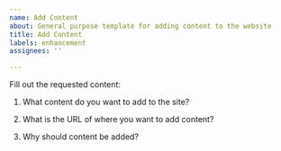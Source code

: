 ```yaml
---
name: Add Content
about: General purpose template for adding content to the website
title: Add Content
labels: enhancement
assignees: ''

---
```


Fill out the requested content:

1. What content do you want to add to the site?

2. What is the URL of where you want to add content?

3. Why should content be added?
